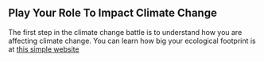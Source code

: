 ## Play Your Role To Impact Climate Change

The first step in the climate change battle is to understand how you are affecting climate change. You can learn how big your ecological footprint is at [this simple website](https://www.footprintcalculator.org/home/en)
